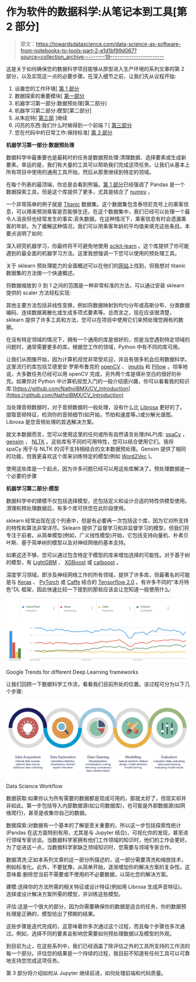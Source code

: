 # 作为软件的数据科学:从笔记本到工具[第 2 部分]

> 原文：<https://towardsdatascience.com/data-science-as-software-from-notebooks-to-tools-part-2-e1d1bf99d067?source=collection_archive---------19----------------------->

这是关于如何确保您的数据科学项目能够从原型进入生产环境的系列文章的第 2 部分，以及实现这一点的必要步骤。在深入细节之前，让我们先从议程开始:

1.  设置您的工作环境[ [第 1 部分](/data-science-as-software-from-notebooks-to-tools-part-1-253a39e4fc0a)
2.  数据探索的重要模块[ [第一部分](/data-science-as-software-from-notebooks-to-tools-part-1-253a39e4fc0a)
3.  机器学习第一部分:数据预处理[第二部分]
4.  机器学习第二部分:模型[第二部分]
5.  从朱庇特[ [第三部](/data-science-as-software-from-notebooks-to-tools-part-3-84023404d428) ]继续
6.  闪亮的东西:我们什么时候得到一个前端？[ [第三部分](/data-science-as-software-from-notebooks-to-tools-part-3-84023404d428)
7.  您在代码中的日常工作:保持标准[ [第 3 部分](/data-science-as-software-from-notebooks-to-tools-part-3-84023404d428)

**机器学习第一部分:数据预处理**

数据科学中最重要也是最耗时的任务是数据预处理:清理数据、选择要素或生成新要素。幸运的是，我们有大量的工具可以帮助我们完成这项任务。让我们从基本上所有项目中使用的通用工具开始，然后从那里继续到特定的领域。

在每个列表的最顶端，你总是会看到熊猫。[第 1 部分](/data-science-as-software-from-notebooks-to-tools-part-1-253a39e4fc0a)已经强调了 Pandas 是一个数据探索工具，但是这个库提供了更多，尤其是结合了 [numpy](http://www.numpy.org/) 。

一个非常简单的例子就是 [Titanic](https://www.kaggle.com/c/titanic) 数据集。这个数据集包含泰坦尼克号上的乘客信息，可以用来预测乘客是否能够生还。在这个数据集中，我们已经可以处理一个最令人沮丧但也经常发生的事实:丢失数据。在这种情况下，乘客信息有时会遗漏乘客的年龄。为了缓解这种情况，我们可以用乘客年龄的平均值来填充这些条目。本要点说明了如何:

深入研究机器学习，你最终将不可避免地使用 [scikit-learn](https://scikit-learn.org/stable/) 。这个库提供了你可能遇到的最全面的机器学习方法。这里我想强调一下您可以使用的预处理工具。

关于 sklearn 预处理能力的全面概述可以在他们的[网站](https://scikit-learn.org/stable/modules/preprocessing.html)上找到，但我想对 titanic 数据集的方法做一个快速概述。

将数据缩放到 0 到 1 之间的范围是一种非常标准的方法，可以通过安装 sklearn 提供的 scaler 方法轻松实现:

其他主要方法包括非线性变换，例如将数据映射到均匀分布或高斯分布、分类数据编码、连续数据离散化或生成多项式要素等。总而言之，现在应该很清楚，sklearn 提供了许多工具和方法，您可以在项目中使用它们来预处理您拥有的数据。

在没有特定领域的情况下，拥有一个通用的库是很好的，但是当您遇到特定领域的问题时，通常需要更多的库。根据您工作的领域，Python 中有不同的库可用。

让我们从图像开始，因为计算机视觉非常受欢迎，并且有很多机会应用数据科学。这里流行的库包括艾德里安·罗斯布鲁克的 [openCV](https://opencv.org/) 、 [imutils](https://github.com/jrosebr1/imutils) 和 [Pillow](https://pillow.readthedocs.io/en/stable/) 。坦率地说，大多数任务已经可以用 openCV 完成，另外两个库是填补空白的很好的补充。如果你对 Python 中计算机视觉入门的一般介绍感兴趣，你可以看看我的知识库:[https://github.com/NatholBMX/CV_Introduction](https://github.com/NatholBMX/CV_Introduction)

当处理音频数据时，对于音频数据的一般处理，没有什么比 [Librosa](https://librosa.github.io/librosa/) 更好的了。提取音频特征，检测你的音频细节(如开始，节拍和速度等。)或分解光谱图。Librosa 是您音频处理的首选解决方案。

就文本数据而言，您可以使用这里的任何或所有自然语言处理(NLP)库: [spaCy](https://spacy.io/) ， [gensim](https://radimrehurek.com/gensim/) ， [NLTK](https://www.nltk.org/) 。这些库有不同的可用特性，您可以结合使用它们。我将 spaCy 用于与 NLTK 的词干支持相结合的文本数据预处理。Gensim 提供了相同的功能，但我更喜欢这个库来训练特定的模型(例如 [Word2Vec](https://en.wikipedia.org/wiki/Word2vec) )。

使用这些库是一个起点，因为许多问题已经可以用这些库解决了。预处理数据是一个必要的步骤

**机器学习第二部分:模型**

数据科学中的建模不仅包括选择模型，还包括定义和设计合适的特性供模型使用。清理和预处理数据后，有多个库可供您在此阶段使用。

sklearn 经常出现在这个列表中，但是有必要再一次包括这个库，因为它对所支持的特性和算法非常详尽。Sklearn 提供了监督学习和非监督学习的模型，但我们将专注于前者。从简单模型(例如，广义线性模型)开始，它包括支持向量机、朴素贝叶斯、基于简单树的模型以及对神经网络的基本支持。

如果这还不够，您可以通过包含特定于模型的库来增加选择的可能性。对于基于树的模型，有 [LightGBM](https://github.com/microsoft/LightGBM) 、 [XGBoost](https://xgboost.readthedocs.io/en/latest/) 或 [catboost](https://github.com/catboost/catboost) 。

深度学习领域，即涉及神经网络工作的所有领域，提供了许多库，但最著名的可能是与 [Keras](https://keras.io/) 、 [PyTorch](https://pytorch.org/) 或 [Caffe](https://caffe.berkeleyvision.org/) 结合的 [Tensorflow 2.0](https://www.tensorflow.org/install) 。有许多不同的“本月特色”DL 框架，因此快速比较一下提到的那些应该会让您知道一般使用什么:

![](img/7aeb0d68cc9a63d7dad4c8ae457b1027.png)

Google Trends for different Deep Learning frameworks

让我们回顾一下数据科学工作流，看看我们目前所处的位置。该过程可分为以下几个步骤:

![](img/14ccaa88a72d1727e570c32d7d77a097.png)

Data Science Workflow

数据获取:如果你认为所有需要的数据都是现成可用的，那就太好了，但现实却并非如此。第一步包括导入内部数据源(如公司数据库)，也可能是外部数据源(如网络爬行)，甚至是收集你自己的数据。

数据探索:对数据有一个基本的了解是至关重要的，所以这一步包括探索性统计(Pandas 在这方面特别有用，尤其是与 Jupyter 结合)，可视化你的发现，甚至进行领域专家访谈。当数据科学家拥有他们工作领域的知识时，他们的工作会更好。为了促进这一点，当数据科学家缺乏领域知识时，您需要与领域专家合作。

数据清洗:正如本系列文章的这一部分所描述的，这一部分需要清洗和缩放技术，例如标准化。此外，不要犹豫，从简单开始，逐渐增加你的解决方案的复杂性。这意味着:删除您当前不需要或不使用的不必要数据，以简化您的解决方案。

建模:选择你的方法所需的相关特征或设计特征(例如用 Librosa 生成声音特征)。选择或设计解决方案所需的模型，并训练这些模型。

评估:这是一个很大的部分，因为你需要确保你的数据是适合的任务，你的数据预处理是正确的，模型给出了预期的结果。

这些步骤是迭代完成的，这意味着你多次通过这个过程，而且每个步骤也多次通过。例如，选择不同的要素会影响您需要如何预处理数据以及模型的外观。

到目前为止，在这些系列中，我们已经涵盖了除评估之外的工具所支持的工作流的每一个部分。评估您的结果是一个持续的过程，我目前不知道有任何工具可以可靠地支持您完成这项任务。

第 3 部分将介绍如何从 Jupyter 继续前进，如何处理前端和代码质量。